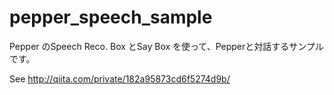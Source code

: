 # pepper_speech_sample

Pepper のSpeech Reco. Box とSay Box を使って、Pepperと対話するサンプルです。

See http://qiita.com/private/182a95873cd6f5274d9b/
